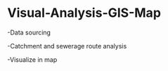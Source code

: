 # Visual-Analysis-GIS-Map

-Data sourcing

-Catchment and sewerage route analysis

-Visualize in map

